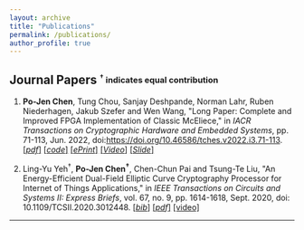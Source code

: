 ```yaml
---
layout: archive
title: "Publications"
permalink: /publications/
author_profile: true
---
```


## Journal Papers <sub><sup>$^\dagger$ indicates equal contribution</sup></sub>  
1. **Po-Jen Chen**, Tung Chou, Sanjay Deshpande, Norman Lahr, Ruben Niederhagen, Jakub Szefer and Wen Wang, "Long Paper: Complete and Improved FPGA Implementation of Classic McEliece," in *IACR Transactions on Cryptographic Hardware and Embedded Systems*, pp. 71-113, Jun. 2022, doi:https://doi.org/10.46586/tches.v2022.i3.71-113.  [[*pdf*]](https://eprint.iacr.org/2022/412.pdf) [[*code*]](https://caslab.csl.yale.edu/code/pqc-classic-mceliece/) [[*ePrint*]](https://eprint.iacr.org/2022/412) [[*Video*]](https://youtu.be/689fkbODNLo?t=1160) [[*Slide*]](https://iacr.org/submit/files/slides/2022/tches/ches2022/3_8/slides.pdf)  

2. Ling-Yu Yeh$^\dagger$, **Po-Jen Chen$^\dagger$**, Chen-Chun Pai and Tsung-Te Liu, "An Energy-Efficient Dual-Field Elliptic Curve Cryptography Processor for Internet of Things Applications," in *IEEE Transactions on Circuits and Systems II: Express Briefs*, vol. 67, no. 9, pp. 1614-1618, Sept. 2020, doi: 10.1109/TCSII.2020.3012448. [[*bib*]](https://pojenchen.github.io/bibs/ECC.bib) [[*pdf*]](https://pojenchen.github.io/files/ECC.pdf) [[video]](https://youtu.be/-xy94LTkNm0)  

---